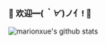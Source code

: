 ### 💎 欢迎━(*｀∀´*)ノ亻! 💎

![marionxue's github stats](https://github-readme-stats.vercel.app/api?username=frei-x&show_icons=true&theme=radica) 
<!--
**frei-x/frei-x** is a ✨ _special_ ✨ repository because its `README.md` (this file) appears on your GitHub profile.

Here are some ideas to get you started:

- 🔭 I’m currently working on ...
- 🌱 I’m currently learning ...
- 👯 I’m looking to collaborate on ...
- 🤔 I’m looking for help with ...
- 💬 Ask me about ...
- 📫 How to reach me: ...
- 😄 Pronouns: ...
- ⚡ Fun fact: ...
-->
